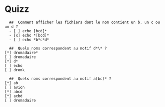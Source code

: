 # Quizz


```{quizdown} 
  ##  Comment afficher les fichiers dont le nom contient un b, un c ou un d ? 
  - [ ] echo [bcd]*
  - [x] echo *[bcd]*
  - [ ] echo *b*c*d*
```

```{quizdown} 
  ##  Quels noms correspondent au motif d*\* ? 
[*] dromadaire*
[ ] dromadaire
[*] d*
[ ] echo
[ ] drom\
```

```{quizdown} 
  ##  Quels noms correspondent au motif a[bc]* ? 
[*] ab
[ ] avion
[*] abcd
[*] acbd
[ ] dromadaire
